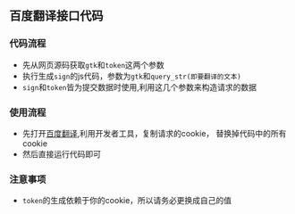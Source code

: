 ## 百度翻译接口代码

### 代码流程
- 先从网页源码获取`gtk`和`token`这两个参数
- 执行生成`sign`的js代码，参数为`gtk`和`query_str(即要翻译的文本)`
- `sign`和`token`皆为提交数据时使用,利用这几个参数来构造请求的数据

### 使用流程
- 先打开[百度翻译](https://fanyi.baidu.com/),利用开发者工具，复制请求的cookie，
替换掉代码中的所有cookie
- 然后直接运行代码即可

### 注意事项
- `token`的生成依赖于你的cookie，所以请务必更换成自己的值